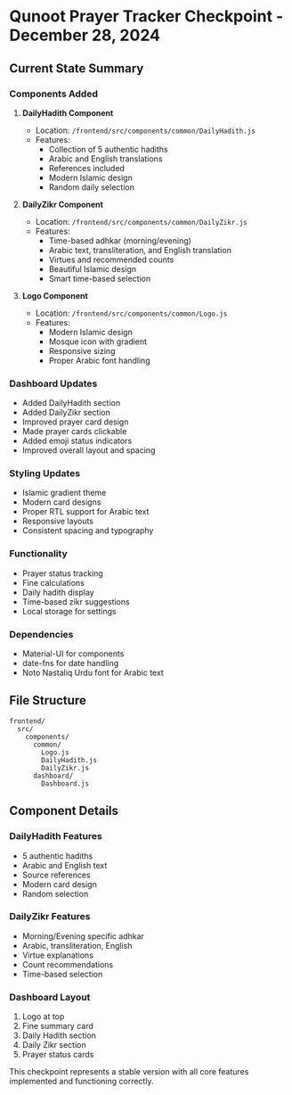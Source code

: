 # Qunoot Prayer Tracker Checkpoint - December 28, 2024

## Current State Summary

### Components Added
1. **DailyHadith Component**
   - Location: `/frontend/src/components/common/DailyHadith.js`
   - Features:
     - Collection of 5 authentic hadiths
     - Arabic and English translations
     - References included
     - Modern Islamic design
     - Random daily selection

2. **DailyZikr Component**
   - Location: `/frontend/src/components/common/DailyZikr.js`
   - Features:
     - Time-based adhkar (morning/evening)
     - Arabic text, transliteration, and English translation
     - Virtues and recommended counts
     - Beautiful Islamic design
     - Smart time-based selection

3. **Logo Component**
   - Location: `/frontend/src/components/common/Logo.js`
   - Features:
     - Modern Islamic design
     - Mosque icon with gradient
     - Responsive sizing
     - Proper Arabic font handling

### Dashboard Updates
- Added DailyHadith section
- Added DailyZikr section
- Improved prayer card design
- Made prayer cards clickable
- Added emoji status indicators
- Improved overall layout and spacing

### Styling Updates
- Islamic gradient theme
- Modern card designs
- Proper RTL support for Arabic text
- Responsive layouts
- Consistent spacing and typography

### Functionality
- Prayer status tracking
- Fine calculations
- Daily hadith display
- Time-based zikr suggestions
- Local storage for settings

### Dependencies
- Material-UI for components
- date-fns for date handling
- Noto Nastaliq Urdu font for Arabic text

## File Structure
```
frontend/
  src/
    components/
      common/
        Logo.js
        DailyHadith.js
        DailyZikr.js
      dashboard/
        Dashboard.js
```

## Component Details

### DailyHadith Features
- 5 authentic hadiths
- Arabic and English text
- Source references
- Modern card design
- Random selection

### DailyZikr Features
- Morning/Evening specific adhkar
- Arabic, transliteration, English
- Virtue explanations
- Count recommendations
- Time-based selection

### Dashboard Layout
1. Logo at top
2. Fine summary card
3. Daily Hadith section
4. Daily Zikr section
5. Prayer status cards

This checkpoint represents a stable version with all core features implemented and functioning correctly.
